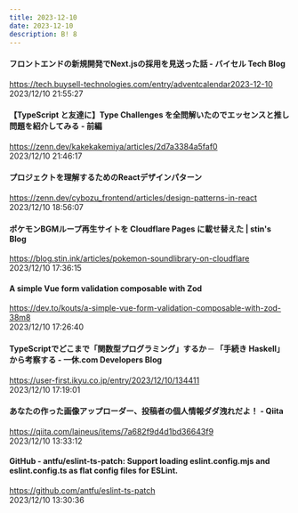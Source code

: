 ```yaml
---
title: 2023-12-10
date: 2023-12-10
description: B! 8
---
```


#### フロントエンドの新規開発でNext.jsの採用を見送った話 - バイセル Tech Blog
https://tech.buysell-technologies.com/entry/adventcalendar2023-12-10<br>
2023/12/10 21:55:27<br>


#### 【TypeScript と友達に】Type Challenges を全問解いたのでエッセンスと推し問題を紹介してみる - 前編
https://zenn.dev/kakekakemiya/articles/2d7a3384a5faf0<br>
2023/12/10 21:46:17<br>


#### プロジェクトを理解するためのReactデザインパターン
https://zenn.dev/cybozu_frontend/articles/design-patterns-in-react<br>
2023/12/10 18:56:07<br>


#### ポケモンBGMループ再生サイトを Cloudflare Pages に載せ替えた | stin's Blog
https://blog.stin.ink/articles/pokemon-soundlibrary-on-cloudflare<br>
2023/12/10 17:36:15<br>


#### A simple Vue form validation composable with Zod
https://dev.to/kouts/a-simple-vue-form-validation-composable-with-zod-38m8<br>
2023/12/10 17:26:40<br>


#### TypeScriptでどこまで「関数型プログラミング」するか ─ 「手続き Haskell」から考察する - 一休.com Developers Blog
https://user-first.ikyu.co.jp/entry/2023/12/10/134411<br>
2023/12/10 17:19:01<br>


#### あなたの作った画像アップローダー、投稿者の個人情報ダダ洩れだよ！ - Qiita
https://qiita.com/laineus/items/7a682f9d4d1bd36643f9<br>
2023/12/10 13:33:12<br>


#### GitHub - antfu/eslint-ts-patch: Support loading eslint.config.mjs and eslint.config.ts as flat config files for ESLint.
https://github.com/antfu/eslint-ts-patch<br>
2023/12/10 13:30:36<br>


